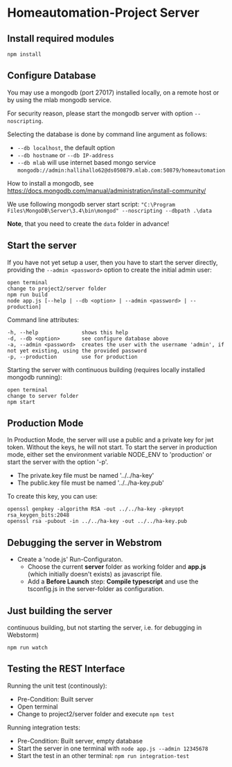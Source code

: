 # Homeautomation-Project Server

## Install required modules
`npm install`

## Configure Database
You may use a mongodb (port 27017) installed locally, on a remote host or by using the mlab mongodb service.

For security reason, please start the mongodb server with option `--noscripting`.

Selecting the database is done by command line argument as follows:
* `--db localhost`, the default option
* `--db hostname` or `--db IP-address`
* `--db mlab` will use internet based mongo service `mongodb://admin:hallihallo62@ds050879.mlab.com:50879/homeautomation`

How to install a mongodb, see https://docs.mongodb.com/manual/administration/install-community/

We use following mongodb server start script: `"C:\Program Files\MongoDB\Server\3.4\bin\mongod" --noscripting --dbpath .\data`

**Note**, that you need to create the `data` folder in advance!
                                              

## Start the server

If you have not yet setup a user, then you have to start the server directly, providing the `--admin <password>` option to create the initial admin user:
```
open terminal
change to project2/server folder
npm run build
node app.js [--help | --db <option> | --admin <password> | --production]
```
Command line attributes:
```
-h, --help              shows this help
-d, --db <option>       see configure database above
-a, --admin <password>  creates the user with the username 'admin', if not yet existing, using the provided password
-p, --production        use for production
```
Starting the server with continuous building (requires locally installed mongodb running):
```
open terminal
change to server folder
npm start
```

## Production Mode

In Production Mode, the server will use a public and a private key for jwt token. 
Without the keys, he will not start. To start the server in production mode, either set
the environment variable NODE_ENV to 'production' or start the server with the option '-p'.

* The private.key file must be named '../../ha-key'
* The public.key file must be named '../../ha-key.pub'

To create this key, you can use: 
```
openssl genpkey -algorithm RSA -out ../../ha-key -pkeyopt rsa_keygen_bits:2048
openssl rsa -pubout -in ../../ha-key -out ../../ha-key.pub
```

## Debugging the server in Webstrom
* Create a 'node.js' Run-Configuraton. 
  * Choose the current **server** folder as working folder and **app.js** (which initially doesn't exists) as javascript file.
  * Add a **Before Launch** step:  **Compile typescript** and use the tsconfig.js in the server-folder as configuration.


## Just building the server
continuous building, but not starting the server, i.e. for debugging in Webstorm)
```
npm run watch
```

## Testing the REST Interface

Running the unit test (continously):
* Pre-Condition: Built server
* Open terminal
* Change to project2/server folder and execute `npm test`

Running integration tests:
* Pre-Condition: Built server, empty database
* Start the server in one terminal with `node app.js --admin 12345678`
* Start the test in an other terminal: `npm run integration-test`

